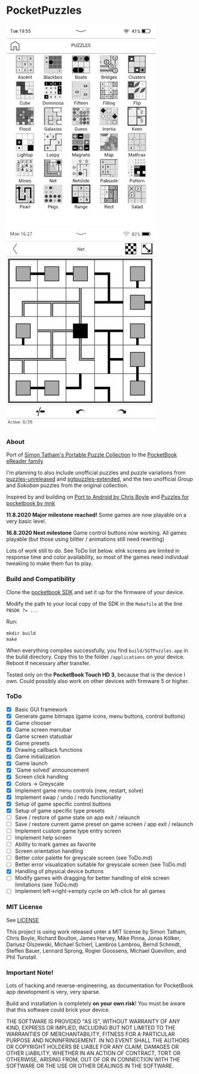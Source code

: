 # PocketPuzzles

![PocketPuzzles Chooser](https://raw.githubusercontent.com/SteffenBauer/PocketPuzzles/master/screenshots/puzzles_chooser.png) ![PocketPuzzles Game Screen](https://raw.githubusercontent.com/SteffenBauer/PocketPuzzles/master/screenshots/puzzles_game.png)

### About

Port of [Simon Tatham's Portable Puzzle Collection](http://www.chiark.greenend.org.uk/~sgtatham/puzzles/) to the [PocketBook eReader family](https://de.wikipedia.org/wiki/PocketBook)

I'm planning to also include unofficial puzzles and puzzle variations from [puzzles-unreleased](https://github.com/x-sheep/puzzles-unreleased) and [sgtpuzzles-extended](https://github.com/SteffenBauer/sgtpuzzles-extended), and the two unofficial *Group* and *Sokoban* puzzles from the original collection.

Inspired by and building on [Port to Android by Chris Boyle](https://github.com/chrisboyle/sgtpuzzles) and [Puzzles for pocketbook by mnk](https://github.com/svn2github/pocketbook-free/tree/master/puzzles)

**11.8.2020 Major milestone reached!** Some games are now playable on a very basic level. 

**16.8.2020 Next milestone** Game control buttons now working. All games playable (but those using blitter / animations still need rewriting)

Lots of work still to do. See ToDo list below. eInk screens are limited in response time and color availability, so most of the games need individual tweaking to make them fun to play.

### Build and Compatibility

Clone the [pocketbook SDK](https://github.com/blchinezu/pocketbook-sdk/) and set it up for the firmware of your device.

Modify the path to your local copy of the SDK in the `Makefile` at the line `PBSDK ?= ...`

Run:  
```
mkdir build
make
```

When everything compiles successfully, you find `build/SGTPuzzles.app` in the build directory. Copy this to the folder `/applications` on your device. Reboot if necessary after transfer.

Tested only on the **PocketBook Touch HD 3**, because that is the device I own. Could possibly also work on other devices with firmware 5 or higher.

### ToDo

- [X] Basic GUI framework
- [X] Generate game bitmaps (game icons, menu buttons, control buttons)
- [X] Game chooser
- [X] Game screen menubar
- [X] Game screen statusbar
- [X] Game presets
- [X] Drawing callback functions
- [X] Game initialization
- [X] Game launch
- [X] 'Game solved' announcement
- [X] Screen click handling
- [X] Colors -> Greyscale
- [X] Implement game menu controls (new, restart, solve)
- [X] Implement swap / undo / redo functionality
- [X] Setup of game specific control buttons
- [X] Setup of game specific type presets
- [ ] Save / restore of game state on app exit / relaunch
- [ ] Save / restore current game preset on game screen / app exit / relaunch
- [ ] Implement custom game type entry screen
- [ ] Implement help screen
- [ ] Ability to mark games as favorite
- [ ] Screen orientation handling
- [ ] Better color palette for greyscale screen (see ToDo.md)
- [ ] Better error visualization suitable for greyscale screen (see ToDo.md)
- [X] Handling of physical device buttons
- [ ] Modify games with dragging for better handling of eInk screen limitations (see ToDo.md)
- [ ] Implement left->right->empty cycle on left-click for all games

### MIT License

See [LICENSE](https://raw.githubusercontent.com/SteffenBauer/PocketPuzzles/master/LICENSE)

This project is using work released unter a MIT license by Simon Tatham, Chris Boyle, Richard Boulton, James Harvey, Mike Pinna, Jonas Kölker, Dariusz Olszewski, Michael Schierl, Lambros Lambrou, Bernd Schmidt, Steffen Bauer, Lennard Sprong, Rogier Goossens, Michael Quevillon, and Phil Tunstall.

### Important Note!

Lots of hacking and reverse-engineering, as documentation for PocketBook app development is very, very sparse.

Build and installation is completely **on your own risk**! You must be aware that this software could brick your device.

THE SOFTWARE IS PROVIDED "AS IS", WITHOUT WARRANTY OF ANY KIND, EXPRESS OR IMPLIED, INCLUDING BUT NOT LIMITED TO THE WARRANTIES OF MERCHANTABILITY, FITNESS FOR A PARTICULAR PURPOSE AND NONINFRINGEMENT. IN NO EVENT SHALL THE AUTHORS OR COPYRIGHT HOLDERS BE LIABLE FOR ANY CLAIM, DAMAGES OR OTHER LIABILITY, WHETHER IN AN ACTION OF CONTRACT, TORT OR OTHERWISE, ARISING FROM, OUT OF OR IN CONNECTION WITH THE SOFTWARE OR THE USE OR OTHER DEALINGS IN THE SOFTWARE.

